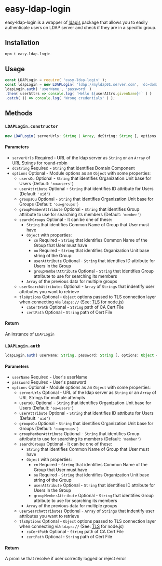 # easy-ldap-login

easy-ldap-login is a wrapper of [ldapjs](https://www.npmjs.com/package/ldapjs) package that allows you to easily authenticate users on LDAP server and check if they are in a specific group.

## Installation

```bash
npm i easy-ldap-login
```

## Usage

```javascript
const LDAPLogin = require( 'easy-ldap-login' );
const ldapLogin = new LDAPLogin( 'ldap://myldap01.server.com', 'dc=domain,dc=com', { searchGroups: 'team_marketing', userSearchAttributes: ['givenName'] } );
ldapLogin.auth( 'userName', 'password' )
.then( userAttrs => console.log( `Hello ${userAttrs.givenName}!` ) )
.catch( () => console.log( 'Wrong credentials' ) );
```

## Methods

### `LDAPLogin.constructor`
```javascript
new LDAPLogin( serverUrls: String | Array, dcString: String [, options: Object = {} ] );
```

#### Parameters

* `serverUrls` Required - URL of the ldap server as `String` or an `Array` of URL Strings for round-robin
* `dcString` Required - `String` that identifies Domain Component
* `options` Optional - Module options as an `Object` with some properties:
  * `usersOu` Optional - `String` that identifies Organization Unit base for Users (Default: `'ou=users'`)
  * `userAttribute` Optional - `String` that identifies ID attribute for Users (Default: `'uid'`)
  * `groupsOu` Optional - `String` that identifies Organization Unit base for Groups (Default: `'ou=groups'`)
  * `groupMemberAttribute` Optional - `String` that identifies Group attribute to use for searching its members (Default: `'member'`)
  * `searchGroups` Optional - It can be one of these:
    * `String` that identifies Common Name of Group that User must have
    * `Object` with properties:
      * `cn` Required - `String` that identifies Common Name of the Group that User must have
      * `ou` Required - `String` that identifies Organization Unit base string of the Group
      * `userAttribute` Optional - `String` that identifies ID attribute for Users in the Group
      * `groupMemberAttribute` Optional - `String` that identifies Group attribute to use for searching its members
    * `Array` of the previous data for multiple groups
  * `userSearchAttributes` Optional - `Array` of `Strings` that indentify user attributes you want to retrieve
  * `tlsOptions` Optional - `Object` options passed to TLS connection layer when connecting via `ldaps://` (See: [TLS](https://nodejs.org/api/tls.html#tlsconnectoptions-callback) for node.js)
    * `caCertPath` Optional - `String` path of CA Cert File
    * `certPath` Optional - `String` path of Cert File

#### Return

An instance of `LDAPLogin`

### `LDAPLogin.auth`
```javascript
ldapLogin.auth( userName: String, password: String [, options: Object = {} ] );
```

#### Parameters

* `userName` Required - User's userName
* `password` Required - User's password
* `options` Optional - Module options as an `Object` with some properties:
  * `serverUrls` Optional - URL of the ldap server as `String` or an `Array` of URL Strings for multiple attempts
  * `usersOu` Optional - `String` that identifies Organization Unit base for Users (Default: `'ou=users'`)
  * `userAttribute` Optional - `String` that identifies ID attribute for Users (Default: `'uid'`)
  * `groupsOu` Optional - `String` that identifies Organization Unit base for Groups (Default: `'ou=groups'`)
  * `groupMemberAttribute` Optional - `String` that identifies Group attribute to use for searching its members (Default: `'member'`)
  * `searchGroups` Optional - It can be one of these:
    * `String` that identifies Common Name of Group that User must have
    * `Object` with properties:
      * `cn` Required - `String` that identifies Common Name of the Group that User must have
      * `ou` Required - `String` that identifies Organization Unit base string of the Group
      * `userAttribute` Optional - `String` that identifies ID attribute for Users in the Group
      * `groupMemberAttribute` Optional - `String` that identifies Group attribute to use for searching its members
    * `Array` of the previous data for multiple groups
  * `userSearchAttributes` Optional - `Array` of `Strings` that indentify user attributes you want to retrieve
  * `tlsOptions` Optional - `Object` options passed to TLS connection layer when connecting via `ldaps://` (See: [TLS](https://nodejs.org/api/tls.html#tlsconnectoptions-callback) for node.js)
    * `caCertPath` Optional - `String` path of CA Cert File
    * `certPath` Optional - `String` path of Cert File

#### Return

A promise that resolve if user correctly logged or reject error